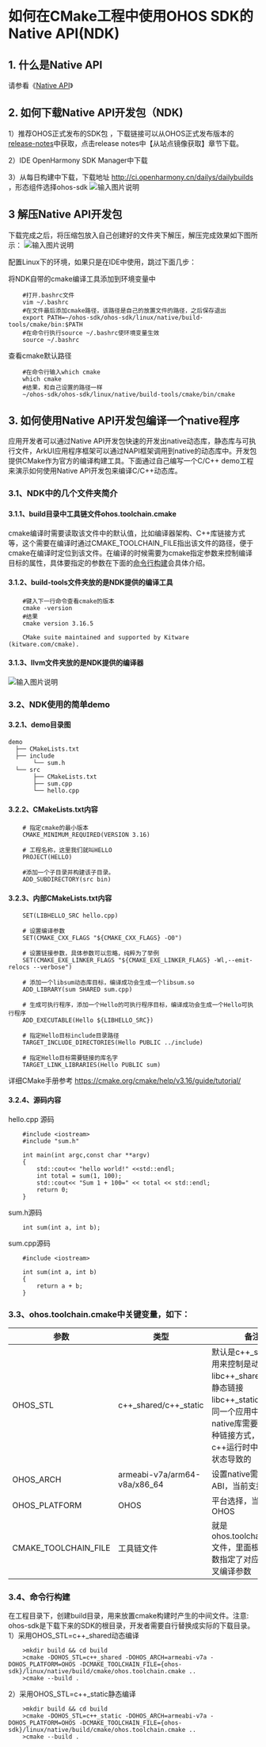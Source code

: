 # 如何在CMake工程中使用OHOS SDK的Native API(NDK)

## 1. 什么是Native API
请参看《[Native API](https://gitee.com/openharmony/docs/blob/a1ef2da9276755c98883bd318f55fd0a3a614680/zh-cn/application-dev/napi/Readme-CN.md)》

## 2. 如何下载Native API开发包（NDK)

1）推荐OHOS正式发布的SDK包 ，下载链接可以从OHOS正式发布版本的[release-notes](https://gitee.com/openharmony/docs/tree/master/zh-cn/release-notes#/openharmony/docs/blob/master/zh-cn/release-notes/OpenHarmony-v3.2-release.md)中获取，点击release notes中【从站点镜像获取】章节下载。


2）IDE OpenHarmony SDK Manager中下载

3）从每日构建中下载，下载地址 http://ci.openharmony.cn/dailys/dailybuilds ，形态组件选择ohos-sdk
![输入图片说明](figures/ci_download.png)

## 3 解压Native API开发包

下载完成之后，将压缩包放入自己创建好的文件夹下解压，解压完成效果如下图所示：
![输入图片说明](figures/sdk-structure.png)

配置Linux下的环境，如果只是在IDE中使用，跳过下面几步：

将NDK自带的cmake编译工具添加到环境变量中

```
    #打开.bashrc文件
    vim ~/.bashrc
    #在文件最后添加cmake路径，该路径是自己的放置文件的路径，之后保存退出
    export PATH=~/ohos-sdk/ohos-sdk/linux/native/build-tools/cmake/bin:$PATH
    #在命令行执行source ~/.bashrc使环境变量生效
    source ~/.bashrc
```

查看cmake默认路径

```
    #在命令行输入which cmake
    which cmake
    #结果，和自己设置的路径一样
    ~/ohos-sdk/ohos-sdk/linux/native/build-tools/cmake/bin/cmake
```


## 3. 如何使用Native API开发包编译一个native程序

应用开发者可以通过Native API开发包快速的开发出native动态库，静态库与可执行文件，ArkUI应用程序框架可以通过NAPI框架调用到native的动态库中。开发包提供CMake作为官方的编译构建工具。下面通过自己编写一个C/C++ demo工程来演示如何使用Native API开发包来编译C/C++动态库。

### 3.1、NDK中的几个文件夹简介
#### 3.1.1、build目录中工具链文件ohos.toolchain.cmake
cmake编译时需要读取该文件中的默认值，比如编译器架构、C++库链接方式等，这个需要在编译时通过CMAKE_TOOLCHAIN_FILE指出该文件的路径，便于cmake在编译时定位到该文件。在编译的时候需要为cmake指定参数来控制编译目标的属性，具体要指定的参数在下面的[命令行构建](#3.4、命令行构建)会具体介绍。


#### 3.1.2、build-tools文件夹放的是NDK提供的编译工具
```
    #键入下一行命令查看cmake的版本
    cmake -version
    #结果
    cmake version 3.16.5

    CMake suite maintained and supported by Kitware (kitware.com/cmake).
```
#### 3.1.3、llvm文件夹放的是NDK提供的编译器
![输入图片说明](https://images.gitee.com/uploads/images/2022/0304/164051_0968e346_10124238.png "无标题3.png")

### 3.2、NDK使用的简单demo
#### 3.2.1、demo目录图
    demo
      ├── CMakeLists.txt
      ├── include
           └── sum.h
      └── src
           ├── CMakeLists.txt
           ├── sum.cpp
           └── hello.cpp

#### 3.2.2、CMakeLists.txt内容
```
    # 指定cmake的最小版本
    CMAKE_MINIMUM_REQUIRED(VERSION 3.16)

    # 工程名称，这里我们就叫HELLO
    PROJECT(HELLO)

    #添加一个子目录并构建该子目录。
    ADD_SUBDIRECTORY(src bin)
```

#### 3.2.3、内部CMakeLists.txt内容       
```
    SET(LIBHELLO_SRC hello.cpp)

    # 设置编译参数
    SET(CMAKE_CXX_FLAGS "${CMAKE_CXX_FLAGS} -O0")   
 
    # 设置链接参数，具体参数可以忽略，纯粹为了举例
    SET(CMAKE_EXE_LINKER_FLAGS "${CMAKE_EXE_LINKER_FLAGS} -Wl,--emit-relocs --verbose")    

    # 添加一个libsum动态库目标，编译成功会生成一个libsum.so
    ADD_LIBRARY(sum SHARED sum.cpp)

    # 生成可执行程序，添加一个Hello的可执行程序目标，编译成功会生成一个Hello可执行程序
    ADD_EXECUTABLE(Hello ${LIBHELLO_SRC})

    # 指定Hello目标include目录路径
    TARGET_INCLUDE_DIRECTORIES(Hello PUBLIC ../include)

    # 指定Hello目标需要链接的库名字
    TARGET_LINK_LIBRARIES(Hello PUBLIC sum)
```

详细CMake手册参考 https://cmake.org/cmake/help/v3.16/guide/tutorial/

#### 3.2.4、源码内容
hello.cpp 源码
```
    #include <iostream>
    #include "sum.h"

    int main(int argc,const char **argv)
    {
        std::cout<< "hello world!" <<std::endl;
        int total = sum(1, 100);
        std::cout<< "Sum 1 + 100=" << total << std::endl;
        return 0;
    }
```
sum.h源码
```
    int sum(int a, int b);

```
sum.cpp源码
```
    #include <iostream>
    
    int sum(int a, int b)
    {
        return a + b;
    }
```


### 3.3、ohos.toolchain.cmake中关键变量，如下：
| 参数   | 类型 |备注|
|--------|------|------|
|OHOS_STL|c++_shared/c++_static|默认是c++_shared，用来控制是动态链接libc++_shared.so还是静态链接libc++_static.a，对于同一个应用中的全部native库需要采用同一种链接方式，这个是由c++运行时中一些全局状态导致的|
|OHOS_ARCH|armeabi-v7a/arm64-v8a/x86_64|设置native需要支持的ABI，当前支持三种ABI|
|OHOS_PLATFORM|OHOS|平台选择，当前只支持OHOS|
|CMAKE_TOOLCHAIN_FILE|工具链文件|就是ohos.toolchain.cmake文件，里面根据上面参数指定了对应平台的交叉编译参数|

### 3.4、命令行构建
在工程目录下，创建build目录，用来放置cmake构建时产生的中间文件。注意: ohos-sdk是下载下来的SDK的根目录，开发者需要自行替换成实际的下载目录。
1）采用OHOS_STL=c++_shared动态编译
```
    >mkdir build && cd build
    >cmake -DOHOS_STL=c++_shared -DOHOS_ARCH=armeabi-v7a -DOHOS_PLATFORM=OHOS -DCMAKE_TOOLCHAIN_FILE={ohos-sdk}/linux/native/build/cmake/ohos.toolchain.cmake ..
    >cmake --build .
```

2）采用OHOS_STL=c++_static静态编译
```
    >mkdir build && cd build
    >cmake -DOHOS_STL=c++_static -DOHOS_ARCH=armeabi-v7a -DOHOS_PLATFORM=OHOS -DCMAKE_TOOLCHAIN_FILE={ohos-sdk}/linux/native/build/cmake/ohos.toolchain.cmake ..
    >cmake --build .
```
